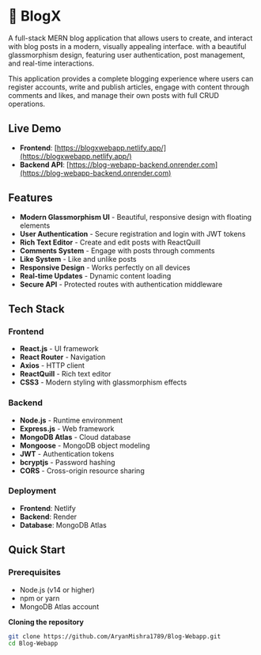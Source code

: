 # 📝 BlogX

A full-stack MERN blog application that allows users to create, and interact with blog posts in a modern, visually appealing interface. with a beautiful glassmorphism design, featuring user authentication, post management, and real-time interactions.

This application provides a complete blogging experience where users can register accounts, write and publish articles, engage with content through comments and likes, and manage their own posts with full CRUD operations.

## Live Demo

- **Frontend**: [https://blogxwebapp.netlify.app/](https://blogxwebapp.netlify.app/)
- **Backend API**: [https://blog-webapp-backend.onrender.com](https://blog-webapp-backend.onrender.com)

## Features

- **Modern Glassmorphism UI** - Beautiful, responsive design with floating elements
- **User Authentication** - Secure registration and login with JWT tokens
- **Rich Text Editor** - Create and edit posts with ReactQuill
- **Comments System** - Engage with posts through comments
- **Like System** - Like and unlike posts
- **Responsive Design** - Works perfectly on all devices
- **Real-time Updates** - Dynamic content loading
- **Secure API** - Protected routes with authentication middleware

## Tech Stack

### Frontend
- **React.js** - UI framework
- **React Router** - Navigation
- **Axios** - HTTP client
- **ReactQuill** - Rich text editor
- **CSS3** - Modern styling with glassmorphism effects

### Backend
- **Node.js** - Runtime environment
- **Express.js** - Web framework
- **MongoDB Atlas** - Cloud database
- **Mongoose** - MongoDB object modeling
- **JWT** - Authentication tokens
- **bcryptjs** - Password hashing
- **CORS** - Cross-origin resource sharing

### Deployment
- **Frontend**: Netlify
- **Backend**: Render
- **Database**: MongoDB Atlas

## Quick Start

### Prerequisites
- Node.js (v14 or higher)
- npm or yarn
- MongoDB Atlas account

**Cloning the repository**
   ```bash
   git clone https://github.com/AryanMishra1789/Blog-Webapp.git
   cd Blog-Webapp




